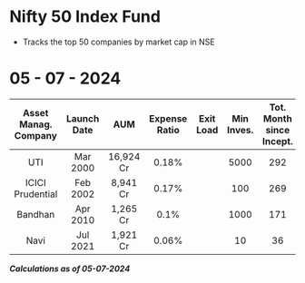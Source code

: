 # Nifty 50 Index Fund

- Tracks the top 50 companies by market cap in NSE


# 05 - 07 - 2024

|  Asset Manag. Company  |  Launch Date  |     AUM     |  Expense Ratio  |  Exit Load  |  Min Inves.  |  Tot. Month since Incept.  |  Avg. cash inflow/month  |  CAGR 1Y  | CAGR 2Y  |  CAGR 3Y  | CAGR 4Y  | CAGR 5Y  |
|:----------------------:|:-------------:|:-----------:|:---------------:|:-----------:|:------------:|:--------------------------:|:------------------------:|:---------:|:--------:|:---------:|:--------:|:--------:|
|  UTI                   |   Mar 2000    |  16,924 Cr  |     0.18%       |             |    5000      |            292             |         57.5 Cr          |  26.57%   |  24.98%  |  16.78%   |  24.22%  |  16.32%  |
|  ICICI Prudential      |   Feb 2002    |   8,941 Cr  |     0.17%       |             |    100       |            269             |           33 Cr          |  26.52%   |  24.94%  |  16.69%   |  24.15%  |  16.32%  |
|  Bandhan               |   Apr 2010    |   1,265 Cr  |      0.1%       |             |    1000      |            171             |          7.4 Cr          |  26.65%   |  25.05%  |  16.81%   |  24.26%  |  16.52%  |
|  Navi                  |   Jul 2021    |   1,921 Cr  |     0.06%       |             |     10       |             36             |           53 Cr          |  26.60%   |  25.02%  |           |          |          |

***Calculations as of 05-07-2024***
